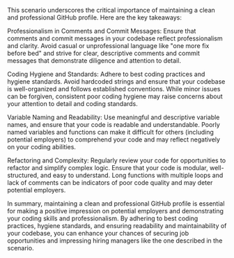 This scenario underscores the critical importance of maintaining a clean and professional GitHub profile. Here are the key takeaways:

Professionalism in Comments and Commit Messages: Ensure that comments and commit messages in your codebase reflect professionalism and clarity. Avoid casual or unprofessional language like "one more fix before bed" and strive for clear, descriptive comments and commit messages that demonstrate diligence and attention to detail.

Coding Hygiene and Standards: Adhere to best coding practices and hygiene standards. Avoid hardcoded strings and ensure that your codebase is well-organized and follows established conventions. While minor issues can be forgiven, consistent poor coding hygiene may raise concerns about your attention to detail and coding standards.

Variable Naming and Readability: Use meaningful and descriptive variable names, and ensure that your code is readable and understandable. Poorly named variables and functions can make it difficult for others (including potential employers) to comprehend your code and may reflect negatively on your coding abilities.

Refactoring and Complexity: Regularly review your code for opportunities to refactor and simplify complex logic. Ensure that your code is modular, well-structured, and easy to understand. Long functions with multiple loops and lack of comments can be indicators of poor code quality and may deter potential employers.

In summary, maintaining a clean and professional GitHub profile is essential for making a positive impression on potential employers and demonstrating your coding skills and professionalism. By adhering to best coding practices, hygiene standards, and ensuring readability and maintainability of your codebase, you can enhance your chances of securing job opportunities and impressing hiring managers like the one described in the scenario.

